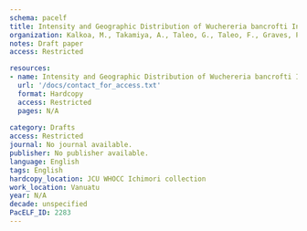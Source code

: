 ```yaml
---
schema: pacelf
title: Intensity and Geographic Distribution of Wuchereria bancrofti Infection in the Republic of Vanuatu
organization: Kalkoa, M., Takamiya, A., Taleo, G., Taleo, F., Graves, P.M., Ichimori, K.
notes: Draft paper
access: Restricted

resources:
- name: Intensity and Geographic Distribution of Wuchereria bancrofti Infection in the Republic of Vanuatu
  url: '/docs/contact_for_access.txt'
  format: Hardcopy
  access: Restricted
  pages: N/A
 
category: Drafts
access: Restricted
journal: No journal available.
publisher: No publisher available. 
language: English 
tags: English 
hardcopy_location: JCU WHOCC Ichimori collection
work_location: Vanuatu
year: N/A
decade: unspecified
PacELF_ID: 2283
---
```

